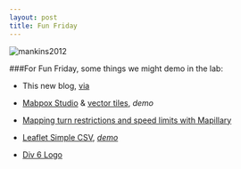 ```yaml
---
layout: post
title: Fun Friday
---
```


![mankins2012](https://lh5.googleusercontent.com/SnjMtlLBdabSQO75y3GJWQ5AcDw7zuRwjZ5hN41G2UzAxEZMDVUHZUDTaIxnjdAhZaTfXZQQ4N0=w1065-h659 "Mankins 2012")

###For Fun Friday, some things we might demo in the lab:

+ This new blog, [via](https://github.com/barryclark/jekyll-now#jekyll-now)

+ [Mabpox Studio](https://www.mapbox.com/mapbox-studio) & [vector tiles](https://www.mapbox.com/developers/vector-tiles/), *demo*

+ [Mapping turn restrictions and speed limits with Mapillary](https://www.mapbox.com/blog/mapillary-mapping/)

+ [Leaflet Simple CSV](http://blog.perrygeo.net/2013/09/30/leaflet-simple-csv/), [*demo*](http://slocountyfire.org/SLU13Ignitions/)

+ [Div 6 Logo](https://github.com/SLUGIS/logo)
